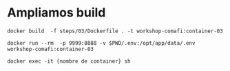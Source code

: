 # Ampliamos build


```
docker build  -f steps/03/Dockerfile . -t workshop-comafi:container-03
```

```
docker run --rm  -p 9999:8888 -v $PWD/.env:/opt/app/data/.env workshop-comafi:container-03
```

 
```
docker exec -it {nombre de container} sh
```

